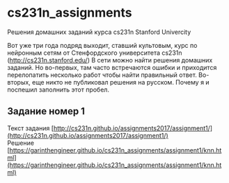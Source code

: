 # cs231n_assignments
Решения домашних заданий курса cs231n Stanford Univercity

Вот уже три года подряд выходит, ставший культовым, курс по нейронным сетям от Стенфордского университета cs231n (http://cs231n.stanford.edu/)
В сети можно найти решения домашних заданий. Но во-первых, там часто встречаются ошибки и приходится перелопатить несколько работ чтобы найти
правильный ответ. Во-вторых, еще никто не публиковал решения на русском. Почему я и поспешил заполнить этот пробел.

## Задание номер 1
Текст задания [http://cs231n.github.io/assignments2017/assignment1/](http://cs231n.github.io/assignments2017/assignment1/) <br />
Решение [https://garinthengineer.github.io/cs231n_assignments/assignment1/knn.html](https://garinthengineer.github.io/cs231n_assignments/assignment1/knn.html)
